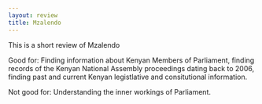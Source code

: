 ```yaml
---
layout: review
title: Mzalendo
---
```


This is a short review of Mzalendo

Good for: Finding information about Kenyan Members of Parliament, finding records of the Kenyan National Assembly proceedings dating back to 2006, finding past and current Kenyan legistlative and consitutional information.

Not good for: Understanding the inner workings of Parliament.
